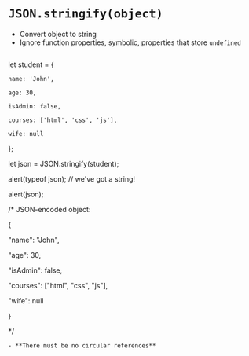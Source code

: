 # `JSON.stringify(object)`
- Convert object to string
- Ignore function properties, symbolic, properties that store `undefined`
  ``````js
let student = {
	
	name: 'John',
	
	age: 30,
	
	isAdmin: false,
	
	courses: ['html', 'css', 'js'],
	
	wife: null

};

let json = JSON.stringify(student);

alert(typeof json); // we've got a string!

alert(json);

/* JSON-encoded object:

{

 "name": "John",

 "age": 30,

 "isAdmin": false,

 "courses": ["html", "css", "js"],

 "wife": null

}

*/
  ``````
- **There must be no circular references**